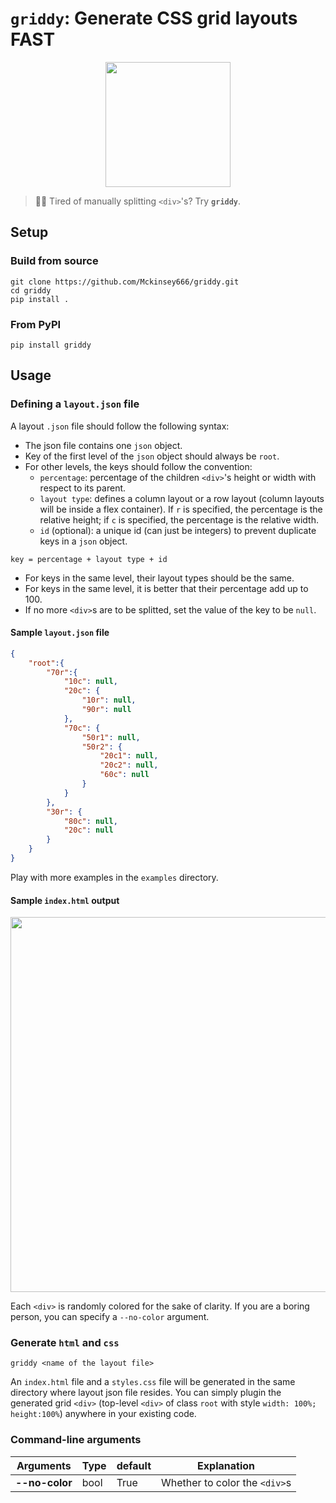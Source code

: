 # `griddy`: Generate CSS grid layouts FAST
<p align=center>
<img src="./assets/logo.png" width="200">
</p>

> 📐📏 Tired of manually splitting `<div>`'s? Try **`griddy`**.
## Setup 
### Build from source
```
git clone https://github.com/Mckinsey666/griddy.git
cd griddy
pip install .
```
### From **PyPI**
```
pip install griddy
```

## Usage
### Defining a `layout.json` file
A layout `.json` file should follow the following syntax:
- The json file contains one `json` object.
- Key of the first level of the `json` object should always be `root`.
- For other levels, the keys should follow the convention:
    - `percentage`: percentage of the children `<div>`'s height or width with respect to its parent.
    - `layout type`: defines a column layout or a row layout (column layouts will be inside a flex container). If `r` is specified, the percentage is the relative height; if `c` is specified, the percentage is the relative width.
    - `id` (optional): a unique id (can just be integers) to prevent duplicate keys in a `json` object.

```
key = percentage + layout type + id
```

- For keys in the same level, their layout types should be the same.
- For keys in the same level, it is better that their percentage add up to 100.
- If no more `<div>`s are to be splitted, set the value of the key to be `null`.

#### Sample `layout.json` file
```json
{
    "root":{
        "70r":{
            "10c": null,
            "20c": {
                "10r": null,
                "90r": null
            },
            "70c": {
                "50r1": null,
                "50r2": {
                    "20c1": null,
                    "20c2": null,
                    "60c": null
                }
            }
        },
        "30r": {
            "80c": null,
            "20c": null
        }
    }
}
```
Play with more examples in the `examples` directory.

#### Sample `index.html` output

<p align=center>
<img src="./assets/sample.png" width="600">
</p>

Each `<div>` is randomly colored for the sake of clarity. If you are a boring person, you can specify a `--no-color` argument. 

### Generate `html` and `css`
```
griddy <name of the layout file>
```
An `index.html` file and a `styles.css` file will be generated in the same directory where layout json file resides. You can simply plugin the generated grid `<div>` (top-level `<div>` of class `root` with style `width: 100%; height:100%`) anywhere in your existing code.

### Command-line arguments
|Arguments|Type|default|Explanation|
|---|---|---|---|
|**--no-color**|bool|True|Whether to color the `<div>`s|
